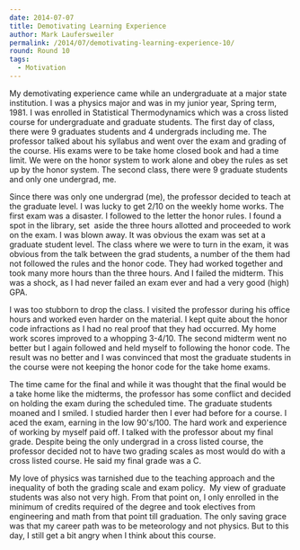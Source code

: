 ```yaml
---
date: 2014-07-07
title: Demotivating Learning Experience
author: Mark Laufersweiler
permalink: /2014/07/demotivating-learning-experience-10/
round: Round 10
tags:
  - Motivation
---
```

My demotivating experience came while an undergraduate at a major state institution. I was a physics major and was in my junior year, Spring term, 1981. I was enrolled in Statistical Thermodynamics which was a cross listed course for undergraduate and graduate students. The first day of class, there were 9 graduates students and 4 undergrads including me. The professor talked about his syllabus and went over the exam and grading of the course. His exams were to be take home closed book and had a time limit. We were on the honor system to work alone and obey the rules as set up by the honor system. The second class, there were 9 graduate students and only one undergrad, me.

Since there was only one undergrad (me), the professor decided to teach at the graduate level. I was lucky to get 2/10 on the weekly home works. The first exam was a disaster. I followed to the letter the honor rules. I found a spot in the library, set  aside the three hours allotted and proceeded to work on the exam. I was blown away. It was obvious the exam was set at a graduate student level. The class where we were to turn in the exam, it was obvious from the talk between the grad students, a number of the them had not followed the rules and the honor code. They had worked together and took many more hours than the three hours. And I failed the midterm. This was a shock, as I had never failed an exam ever and had a very good (high) GPA.

I was too stubborn to drop the class. I visited the professor during his office hours and worked even harder on the material. I kept quite about the honor code infractions as I had no real proof that they had occurred. My home work scores improved to a whopping 3-4/10. The second midterm went no better but I again followed and held myself to following the honor code. The result was no better and I was convinced that most the graduate students in the course were not keeping the honor code for the take home exams.

The time came for the final and while it was thought that the final would be a take home like the midterms, the professor has some conflict and decided on holding the exam during the scheduled time. The graduate students moaned and I smiled. I studied harder then I ever had before for a course. I aced the exam, earning in the low 90's/100. The hard work and experience of working by myself paid off. I talked with the professor about my final grade. Despite being the only undergrad in a cross listed course, the professor decided not to have two grading scales as most would do with a cross listed course. He said my final grade was a C.

My love of physics was tarnished due to the teaching approach and the inequality of both the grading scale and exam policy.  My view of graduate students was also not very high. From that point on, I only enrolled in the minimum of credits required of the degree and took electives from engineering and math from that point till graduation. The only saving grace was that my career path was to be meteorology and not physics. But to this day, I still get a bit angry when I think about this course.
